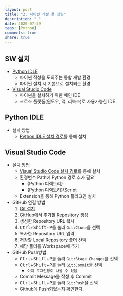 ```yaml
---
layout: post
title: "2. 파이썬 개발 툴 셋팅"
description: " "
date: 2020-07-29
tags: [Python]
comments: true
share: true
---
```



## SW 설치
  - [Python IDLE]
    - 파이썬 작성을 도외주는 통합 개발 환경
    - 파이썬 설치 시 기본으로 설치되는 환경
  - [Visual Studio Code]
    - 파이썬을 설치하기 위한 메인 IDE
    - 크로스 플랫폼(윈도우, 맥, 리눅스)로 사용가능한 IDE

## Python IDLE
  - 설치 방법
    - [Python IDLE 설치 경로]를 통해 설치
    
## Visual Studio Code
  - 설치 방법
    - [Visual Studio Code 설치 경로]를 통해 설치
    - 환경변수 Path에 Python 경로 추가 필요
      - {Python 디렉토리}
      - {Python 디렉토리}\Script
    - Extension을 통해 Python 플러그인 설치
  - GitHub 연결 방법
    1. [Git 설치]
    2. GitHub에서 추가할 Repository 생성
    3. 생성한 Repository URL 복사
    4. <kbd>Ctrl</kbd>+<kbd>Shift</kbd>+<kbd>P</kbd>를 눌러 ```Git:Clone```을 선택
    5. 복사한 Repository URL 입력
    6. 저장할 Local Repository 폴더 선택
    7. 해당 폴더를 Workspace에 추가
  - GitHub Push방법
    - <kbd>Ctrl</kbd>+<kbd>Shift</kbd>+<kbd>P</kbd>를 눌러 ```Git:Stage Changes```를 선택
    - <kbd>Ctrl</kbd>+<kbd>Shift</kbd>+<kbd>P</kbd>를 눌러 ```Git:Commit```을 선택
      - ```이떄 로그인창이 나올 수 있음```
    - Commit Message를 작성 후 Commit
    - <kbd>Ctrl</kbd>+<kbd>Shift</kbd>+<kbd>P</kbd>를 눌러 ```Git:Push```을 선택
    - Github에 Push되었는지 확인한다.
    
[Python IDLE]: https://docs.python.org/3/library/idle.html
[Visual Studio Code]: https://code.visualstudio.com/
[Python IDLE 설치 경로]: https://www.python.org/downloads/
[Visual Studio Code 설치 경로]: https://code.visualstudio.com/
[Git 설치]: https://git-scm.com/
